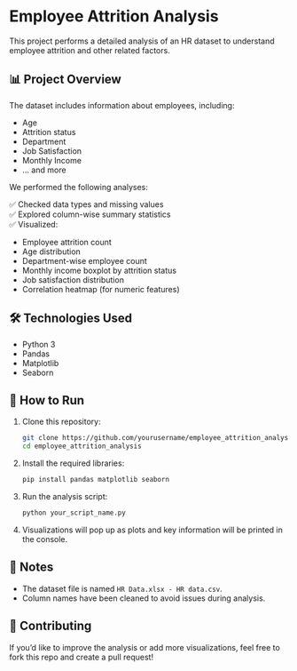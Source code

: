 # Employee Attrition Analysis

This project performs a detailed analysis of an HR dataset to understand employee attrition and other related factors.

## 📊 Project Overview

The dataset includes information about employees, including:

- Age
- Attrition status
- Department
- Job Satisfaction
- Monthly Income
- ... and more

We performed the following analyses:

✅ Checked data types and missing values  
✅ Explored column-wise summary statistics  
✅ Visualized:
- Employee attrition count
- Age distribution
- Department-wise employee count
- Monthly income boxplot by attrition status
- Job satisfaction distribution
- Correlation heatmap (for numeric features)

## 🛠️ Technologies Used

- Python 3
- Pandas
- Matplotlib
- Seaborn

## 🚀 How to Run

1. Clone this repository:

    ```bash
    git clone https://github.com/yourusername/employee_attrition_analysis.git
    cd employee_attrition_analysis
    ```

2. Install the required libraries:

    ```bash
    pip install pandas matplotlib seaborn
    ```

3. Run the analysis script:

    ```bash
    python your_script_name.py
    ```

4. Visualizations will pop up as plots and key information will be printed in the console.

## 📝 Notes

- The dataset file is named `HR Data.xlsx - HR data.csv`.
- Column names have been cleaned to avoid issues during analysis.

## 🤝 Contributing

If you’d like to improve the analysis or add more visualizations, feel free to fork this repo and create a pull request!



